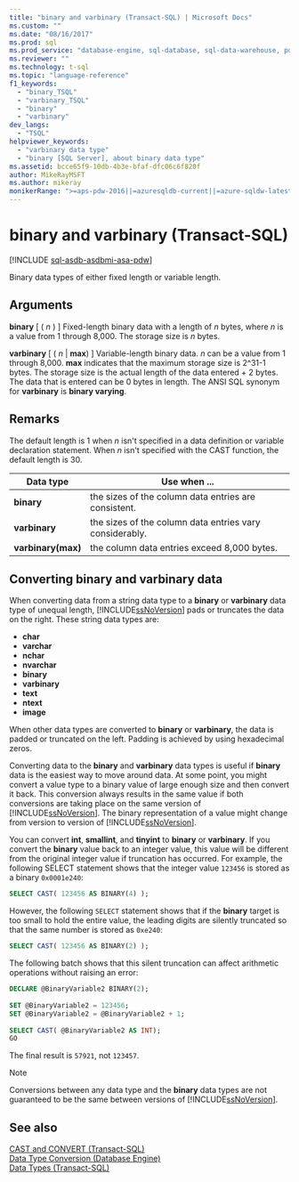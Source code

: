 ```yaml
---
title: "binary and varbinary (Transact-SQL) | Microsoft Docs"
ms.custom: ""
ms.date: "08/16/2017"
ms.prod: sql
ms.prod_service: "database-engine, sql-database, sql-data-warehouse, pdw"
ms.reviewer: ""
ms.technology: t-sql
ms.topic: "language-reference"
f1_keywords: 
  - "binary_TSQL"
  - "varbinary_TSQL"
  - "binary"
  - "varbinary"
dev_langs: 
  - "TSQL"
helpviewer_keywords: 
  - "varbinary data type"
  - "binary [SQL Server], about binary data type"
ms.assetid: bcce65f9-10db-4b3e-bfaf-dfc06c6f820f
author: MikeRayMSFT
ms.author: mikeray
monikerRange: ">=aps-pdw-2016||=azuresqldb-current||=azure-sqldw-latest||>=sql-server-2016||=sqlallproducts-allversions||>=sql-server-linux-2017||=azuresqldb-mi-current"
---
```

# binary and varbinary (Transact-SQL)
[!INCLUDE [sql-asdb-asdbmi-asa-pdw](../../includes/applies-to-version/sql-asdb-asdbmi-asa-pdw.md)]

Binary data types of either fixed length or variable length.
  
## Arguments  
**binary** [ ( _n_ ) ]
Fixed-length binary data with a length of _n_ bytes, where _n_ is a value from 1 through 8,000. The storage size is _n_ bytes.
  
**varbinary** [ ( _n_ | **max**) ]
Variable-length binary data. _n_ can be a value from 1 through 8,000. **max** indicates that the maximum storage size is 2^31-1 bytes. The storage size is the actual length of the data entered + 2 bytes. The data that is entered can be 0 bytes in length. The ANSI SQL synonym for **varbinary** is **binary varying**.
  
## Remarks  
The default length is 1 when _n_ isn't specified in a data definition or variable declaration statement. When _n_ isn't specified with the CAST function, the default length is 30.

| Data type | Use when ... |
| --- | --- |
| **binary** | the sizes of the column data entries are consistent.|
| **varbinary** | the sizes of the column data entries vary considerably.|
| **varbinary(max)** | the column data entries exceed 8,000 bytes.|


## Converting binary and varbinary data
When converting data from a string data type to a **binary** or **varbinary** data type of unequal length, [!INCLUDE[ssNoVersion](../../includes/ssnoversion-md.md)] pads or truncates the data on the right. These string data types are:

* **char** 
* **varchar**
* **nchar**
* **nvarchar**
* **binary**
* **varbinary**
* **text**
* **ntext**
* **image**

When other data types are converted to **binary** or **varbinary**, the data is padded or truncated on the left. Padding is achieved by using hexadecimal zeros.
  
Converting data to the **binary** and **varbinary** data types is useful if **binary** data is the easiest way to move around data. At some point, you might convert a value type to a binary value of large enough size and then convert it back. This conversion always results in the same value if both conversions are taking place on the same version of [!INCLUDE[ssNoVersion](../../includes/ssnoversion-md.md)]. The binary representation of a value might change from version to version of [!INCLUDE[ssNoVersion](../../includes/ssnoversion-md.md)].
  
You can convert **int**, **smallint**, and **tinyint** to **binary** or **varbinary**. If you convert the **binary** value back to an integer value, this value will be different from the original integer value if truncation has occurred. For example, the following SELECT statement shows that the integer value `123456` is stored as a binary `0x0001e240`:
  
```sql
SELECT CAST( 123456 AS BINARY(4) );  
```  
  
However, the following `SELECT` statement shows that if the **binary** target is too small to hold the entire value, the leading digits are silently truncated so that the same number is stored as `0xe240`:
  
```sql
SELECT CAST( 123456 AS BINARY(2) );  
```  
  
The following batch shows that this silent truncation can affect arithmetic operations without raising an error:
  
```sql
DECLARE @BinaryVariable2 BINARY(2);  
  
SET @BinaryVariable2 = 123456;  
SET @BinaryVariable2 = @BinaryVariable2 + 1;  
  
SELECT CAST( @BinaryVariable2 AS INT);  
GO  
```  
  
The final result is `57921`, not `123457`.
  
> [!NOTE]  
>  Conversions between any data type and the **binary** data types are not guaranteed to be the same between versions of [!INCLUDE[ssNoVersion](../../includes/ssnoversion-md.md)].  
  
## See also
[CAST and CONVERT &#40;Transact-SQL&#41;](../../t-sql/functions/cast-and-convert-transact-sql.md)  
[Data Type Conversion &#40;Database Engine&#41;](../../t-sql/data-types/data-type-conversion-database-engine.md)  
[Data Types &#40;Transact-SQL&#41;](../../t-sql/data-types/data-types-transact-sql.md)
  
  
